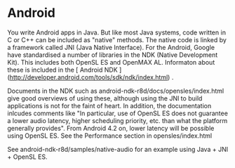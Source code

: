 #  Android 

You write Android apps in Java. But like most Java systems,
      code written in C or C++ can be included as "native" methods.
      The native code is linked by a framework called JNI
      (Java Native Interface). For the Android, Google have
      standardised a number of libraries in the NDK (Native
      Development Kit). This includes both OpenSL ES and OpenMAX AL.
      Informaton about these is included in the
 [
	Android NDK
      ] (http://developer.android.com/tools/sdk/ndk/index.html)
.

Documents in the NDK such as android-ndk-r8d/docs/opensles/index.html
      give good overviews of using these, although using the JNI
      to build applications is not for the faint of heart. In addition,
      the documentation inlcudes comments like
      "In particular, use
      of OpenSL ES does not guarantee a lower audio latency, higher scheduling
      priority, etc. than what the platform generally provides".
      From Android 4.2 on, lower latency will be possible using OpenSL ES. 
      See the Performance section in
      opensles/index.html

See android-ndk-r8d/samples/native-audio for an example using
      Java + JNI + OpenSL ES.

